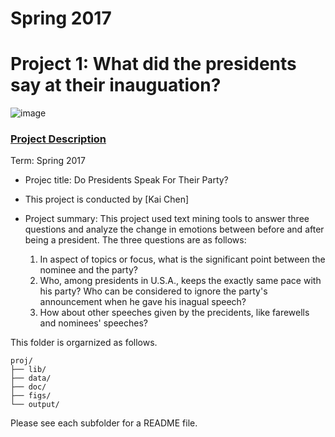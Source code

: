 # Spring 2017
# Project 1: What did the presidents say at their inauguation?

![image](figs/title.jpg)

### [Project Description](doc/)


Term: Spring 2017

+ Projec title: Do Presidents Speak For Their Party?
+ This project is conducted by [Kai Chen]

+ Project summary: This project used text mining tools to answer three questions and analyze the change in emotions between before and after being a president. The three questions are as follows: 
  1. In aspect of topics or focus, what is the significant point between the nominee and the party? 
  2. Who, among presidents in U.S.A., keeps the exactly same pace with his party? Who can be considered to ignore the party's announcement when he gave his inagual speech?
  3. How about other speeches given by the precidents, like farewells and nominees' speeches? 

This folder is orgarnized as follows.

```
proj/
├── lib/
├── data/
├── doc/
├── figs/
└── output/
```

Please see each subfolder for a README file.
